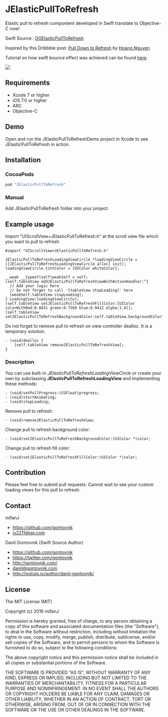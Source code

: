 # JElasticPullToRefresh
Elastic pull to refresh compontent developed in Swift translate to Objective-C now!

Swift Source : [DGElasticPullToRefresh](https://github.com/gontovnik/DGElasticPullToRefresh)

Inspired by this Dribbble post: [Pull Down to Refresh](https://dribbble.com/shots/2232385-Pull-Down-to-Refresh) by [Hoang Nguyen](https://dribbble.com/Hoanguyen)

Tutorial on how swift bounce effect was achieved can be found [here](http://iostuts.io/2015/10/17/elastic-bounce-using-uibezierpath-and-pan-gesture/).

![](https://github.com/mifanj/JElasticPullToRefresh/blob/master/JElasticPullToRefreshPreview.gif?raw=true)

## Requirements
* Xcode 7 or higher
* iOS 7.0 or higher
* ARC
* Objective-C

## Demo

Open and run the JElasticPullToRefreshDemo project in Xcode to see JElasticPullToRefresh in action.

## Installation

### CocoaPods

``` ruby
pod "JElasticPullToRefresh"
```

### Manual

Add JElasticPullToRefresh folder into your project.

## Example usage
Import "UIScrollView+JElasticPullToRefresh.h" at the scroll view file which you want to pull to refresh
``` objc
#import "UIScrollView+JElasticPullToRefresh.h"
```
``` objc
JElasticPullToRefreshLoadingViewCircle *loadingViewCircle = [[JElasticPullToRefreshLoadingViewCircle alloc] init];
loadingViewCircle.tintColor = [UIColor whiteColor];

__weak __typeof(self)weakSelf = self;
[self.tableView addJElasticPullToRefreshViewWithActionHandler:^{
  // Add your logic here
  // Do not forget to call '[tableView stopLoading]' here
  [weakSelf.tableView stopLoading];
} LoadingView:loadingViewCircle];
[self.tableView setJElasticPullToRefreshFillColor:[UIColor colorWithRed:0.0431 green:0.7569 blue:0.9412 alpha:1.0]];
[self.tableView setJElasticPullToRefreshBackgroundColor:self.tableView.backgroundColor];
```

Do not forget to remove pull to refresh on view controller dealloc. It is a temporary solution.

``` objc
- (void)dealloc {
    [self.tableView removeJElasticPullToRefreshView];
}
```

### Description

You can use built-in *JElasticPullToRefreshLoadingViewCircle* or create your own by subclassing **JElasticPullToRefreshLoadingView** and implementing these methods:

``` objc
- (void)setPullProgress:(CGFloat)progress;
- (void)startAnimating;
- (void)stopLoading;
```

Remove pull to refresh:

``` objc
- (void)removeJElasticPullToRefreshView;
```

Change pull to refresh background color:

``` objc
- (void)setJElasticPullToRefreshBackgroundColor:(UIColor *)color;
```

Change pull to refresh fill color:

``` objc
- (void)setJElasticPullToRefreshFillColor:(UIColor *)color;
```

## Contribution

Please feel free to submit pull requests. Cannot wait to see your custom loading views for this pull to refresh.

## Contact

mifanJ
- https://github.com/gontovnik
- jy2211@qq.com

Danil Gontovnik (Swift Source Author)
- https://github.com/gontovnik
- https://twitter.com/gontovnik
- http://gontovnik.com/
- danil@gontovnik.com
- http://iostuts.io/author/danil-gontovnik/

## License

The MIT License (MIT)

Copyright (c) 2016 mifanJ

Permission is hereby granted, free of charge, to any person obtaining a copy
of this software and associated documentation files (the "Software"), to deal
in the Software without restriction, including without limitation the rights
to use, copy, modify, merge, publish, distribute, sublicense, and/or sell
copies of the Software, and to permit persons to whom the Software is
furnished to do so, subject to the following conditions:

The above copyright notice and this permission notice shall be included in all
copies or substantial portions of the Software.

THE SOFTWARE IS PROVIDED "AS IS", WITHOUT WARRANTY OF ANY KIND, EXPRESS OR
IMPLIED, INCLUDING BUT NOT LIMITED TO THE WARRANTIES OF MERCHANTABILITY,
FITNESS FOR A PARTICULAR PURPOSE AND NONINFRINGEMENT. IN NO EVENT SHALL THE
AUTHORS OR COPYRIGHT HOLDERS BE LIABLE FOR ANY CLAIM, DAMAGES OR OTHER
LIABILITY, WHETHER IN AN ACTION OF CONTRACT, TORT OR OTHERWISE, ARISING FROM,
OUT OF OR IN CONNECTION WITH THE SOFTWARE OR THE USE OR OTHER DEALINGS IN THE
SOFTWARE.
